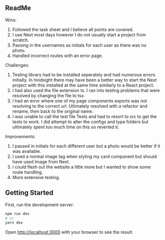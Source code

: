 ## ReadMe

Wins:
1. Followed the task sheet and I believe all points are covered.
2. I use Next most days however I do not usually start a project from scratch. 
3. Passing in the usernames as initials for each user as there was no photo.
4. Handled incorrect routes with an error page.

Challenges:
1. Testing library had to be installed seperately and had numerous errors initially. In hindsight there may have been a better way to start the Next project with this installed at the same time similarly to a React project.
2. I had also used the file extension ts. I ran into testing problems that were resolved by changing the file to tsx.
3. I had an error where one of my page components exports was not resolving to the correct url. Ultimately resolved with a refactor and rename, then back to the original name.
4. I was unable to call the test file Tests and had to resort to src to get the tests to work. I did attempt to alter the configs and type folders but ultimately spent too much time on this so reverted it.

Improvements:
1. I passed in initials for each different user but a photo would be better if it was available.
2. I used a normal image tag when styling my card component but should have used Image from Next.
3. I could flesh out the website a little more but I wanted to show some route handling.
4. More extensive testing.







## Getting Started

First, run the development server:

```bash
npm run dev
# or
yarn dev
```

Open [http://localhost:3000](http://localhost:3000) with your browser to see the result.

